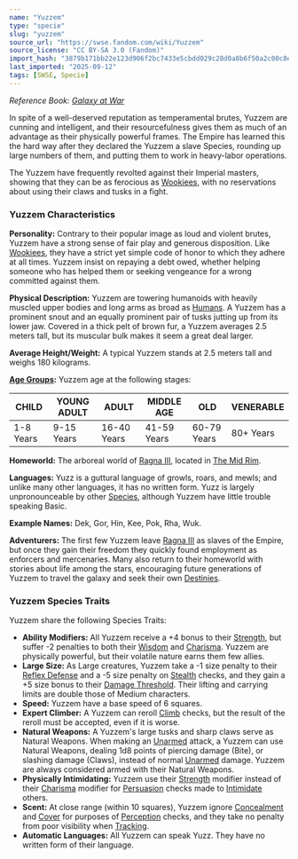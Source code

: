 ```yaml
---
name: "Yuzzem"
type: "specie"
slug: "yuzzem"
source_url: "https://swse.fandom.com/wiki/Yuzzem"
source_license: "CC BY-SA 3.0 (Fandom)"
import_hash: "3879b171bb22e123d906f2bc7433e5cbdd029c28d0a8b6f50a2c00c8e92373d3"
last_imported: "2025-09-12"
tags: [SWSE, Specie]
---
```

*Reference Book: [Galaxy at War](https://swse.fandom.com/wiki/Star_Wars_Saga_Edition_Galaxy_at_War)*

In spite of a well-deserved reputation as temperamental brutes, Yuzzem are cunning and intelligent, and their resourcefulness gives them as much of an advantage as their physically powerful frames. The Empire has learned this the hard way after they declared the Yuzzem a slave Species, rounding up large numbers of them, and putting them to work in heavy-labor operations.

The Yuzzem have frequently revolted against their Imperial masters, showing that they can be as ferocious as [Wookiees](https://swse.fandom.com/wiki/Wookiees), with no reservations about using their claws and tusks in a fight.

### Yuzzem Characteristics
**Personality:** Contrary to their popular image as loud and violent brutes, Yuzzem have a strong sense of fair play and generous disposition. Like [Wookiees](https://swse.fandom.com/wiki/Wookiees), they have a strict yet simple code of honor to which they adhere at all times. Yuzzem insist on repaying a debt owed, whether helping someone who has helped them or seeking vengeance for a wrong committed against them.

**Physical Description:** Yuzzem are towering humanoids with heavily muscled upper bodies and long arms as broad as [Humans](https://swse.fandom.com/wiki/Humans). A Yuzzem has a prominent snout and an equally prominent pair of tusks jutting up from its lower jaw. Covered in a thick pelt of brown fur, a Yuzzem averages 2.5 meters tall, but its muscular bulk makes it seem a great deal larger.

**Average Height/Weight:** A typical Yuzzem stands at 2.5 meters tall and weighs 180 kilograms.

**[Age Groups](https://swse.fandom.com/wiki/Age_Groups):** Yuzzem age at the following stages:

| CHILD | YOUNG ADULT | ADULT | MIDDLE AGE | OLD | VENERABLE |
| --- | --- | --- | --- | --- | --- |
| 1-8 Years | 9-15 Years | 16-40 Years | 41-59 Years | 60-79 Years | 80+ Years |

**Homeworld:** The arboreal world of [Ragna III](https://swse.fandom.com/wiki/Ragna_III), located in [The Mid Rim](https://swse.fandom.com/wiki/The_Mid_Rim).

**Languages:** Yuzz is a guttural language of growls, roars, and mewls; and unlike many other languages, it has no written form. Yuzz is largely unpronounceable by other [Species](https://swse.fandom.com/wiki/Species), although Yuzzem have little trouble speaking Basic.

**Example Names:** Dek, Gor, Hin, Kee, Pok, Rha, Wuk.

**Adventurers:** The first few Yuzzem leave [Ragna III](https://swse.fandom.com/wiki/Ragna_III) as slaves of the Empire, but once they gain their freedom they quickly found employment as enforcers and mercenaries. Many also return to their homeworld with stories about life among the stars, encouraging future generations of Yuzzem to travel the galaxy and seek their own [Destinies](https://swse.fandom.com/wiki/Destinies).

### Yuzzem Species Traits
Yuzzem share the following Species Traits:
- **Ability Modifiers:** All Yuzzem receive a +4 bonus to their [Strength](https://swse.fandom.com/wiki/Strength), but suffer -2 penalties to both their [Wisdom](https://swse.fandom.com/wiki/Wisdom) and [Charisma](https://swse.fandom.com/wiki/Charisma). Yuzzem are physically powerful, but their volatile nature earns them few allies.
- **Large Size:** As Large creatures, Yuzzem take a -1 size penalty to their [Reflex Defense](https://swse.fandom.com/wiki/Reflex_Defense) and a -5 size penalty on [Stealth](https://swse.fandom.com/wiki/Stealth) checks, and they gain a +5 size bonus to their [Damage Threshold](https://swse.fandom.com/wiki/Damage_Threshold). Their lifting and carrying limits are double those of Medium characters.
- **Speed:** Yuzzem have a base speed of 6 squares.
- **Expert Climber:** A Yuzzem can reroll [Climb](https://swse.fandom.com/wiki/Climb) checks, but the result of the reroll must be accepted, even if it is worse.
- **Natural Weapons:** A Yuzzem's large tusks and sharp claws serve as Natural Weapons. When making an [Unarmed](https://swse.fandom.com/wiki/Unarmed) attack, a Yuzzem can use Natural Weapons, dealing 1d8 points of piercing damage (Bite), or slashing damage (Claws), instead of normal [Unarmed](https://swse.fandom.com/wiki/Unarmed) damage. Yuzzem are always considered armed with their Natural Weapons.
- **Physically Intimidating:** Yuzzem use their [Strength](https://swse.fandom.com/wiki/Strength) modifier instead of their [Charisma](https://swse.fandom.com/wiki/Charisma) modifier for [Persuasion](https://swse.fandom.com/wiki/Persuasion) checks made to [Intimidate](https://swse.fandom.com/wiki/Intimidate) others.
- **Scent:** At close range (within 10 squares), Yuzzem ignore [Concealment](https://swse.fandom.com/wiki/Concealment) and [Cover](https://swse.fandom.com/wiki/Cover) for purposes of [Perception](https://swse.fandom.com/wiki/Perception) checks, and they take no penalty from poor visibility when [Tracking](https://swse.fandom.com/wiki/Tracking).
- **Automatic Languages:** All Yuzzem can speak Yuzz. They have no written form of their language.